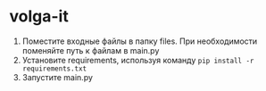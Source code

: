 # volga-it

1. Поместите входные файлы в папку files. При необходимости поменяйте путь к файлам в main.py
2. Установите requirements, используя команду `pip install -r requirements.txt`
3. Запустите main.py
